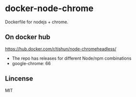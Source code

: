 # docker-node-chrome

Dockerfile for nodejs + chrome.

## On docker hub

https://hub.docker.com/r/tishun/node-chromeheadless/

- The repo has releases for different Node/npm combinations
- google-chrome: 66

## Lincense

MIT
